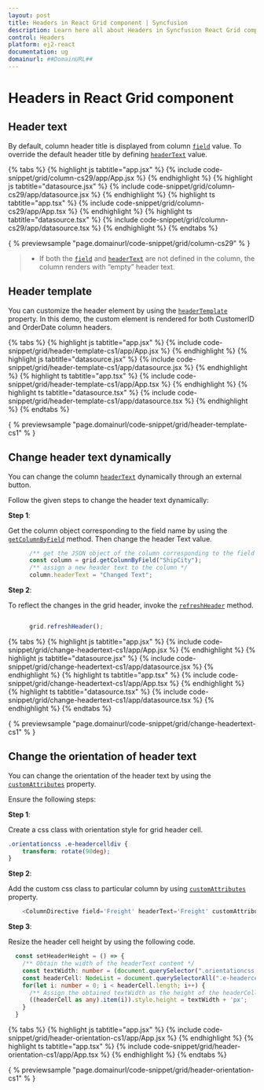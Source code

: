 ```yaml
---
layout: post
title: Headers in React Grid component | Syncfusion
description: Learn here all about Headers in Syncfusion React Grid component of Syncfusion Essential JS 2 and more.
control: Headers 
platform: ej2-react
documentation: ug
domainurl: ##DomainURL##
---
```


# Headers in React Grid component

## Header text

By default, column header title is displayed from column [`field`](https://ej2.syncfusion.com/angular/documentation/api/grid/column/#field) value.
To override the default header title by defining [`headerText`](https://ej2.syncfusion.com/angular/documentation/api/grid/column/#headertext) value.

{% tabs %}
{% highlight js tabtitle="app.jsx" %}
{% include code-snippet/grid/column-cs29/app/App.jsx %}
{% endhighlight %}
{% highlight js tabtitle="datasource.jsx" %}
{% include code-snippet/grid/column-cs29/app/datasource.jsx %}
{% endhighlight %}
{% highlight ts tabtitle="app.tsx" %}
{% include code-snippet/grid/column-cs29/app/App.tsx %}
{% endhighlight %}
{% highlight ts tabtitle="datasource.tsx" %}
{% include code-snippet/grid/column-cs29/app/datasource.tsx %}
{% endhighlight %}
{% endtabs %}

{ % previewsample "page.domainurl/code-snippet/grid/column-cs29" % }

> * If both the [`field`](https://ej2.syncfusion.com/angular/documentation/api/grid/column/#field) and [`headerText`](https://ej2.syncfusion.com/angular/documentation/api/grid/column/#headertext) are not defined in the column, the column renders with “empty” header text.

## Header template

You can customize the header element by using the [`headerTemplate`](https://ej2.syncfusion.com/angular/documentation/api/grid/column/#headertemplate) property. In this demo, the custom element is rendered for both CustomerID and OrderDate column headers.

{% tabs %}
{% highlight js tabtitle="app.jsx" %}
{% include code-snippet/grid/header-template-cs1/app/App.jsx %}
{% endhighlight %}
{% highlight js tabtitle="datasource.jsx" %}
{% include code-snippet/grid/header-template-cs1/app/datasource.jsx %}
{% endhighlight %}
{% highlight ts tabtitle="app.tsx" %}
{% include code-snippet/grid/header-template-cs1/app/App.tsx %}
{% endhighlight %}
{% highlight ts tabtitle="datasource.tsx" %}
{% include code-snippet/grid/header-template-cs1/app/datasource.tsx %}
{% endhighlight %}
{% endtabs %}

{ % previewsample "page.domainurl/code-snippet/grid/header-template-cs1" % }

## Change header text dynamically

You can change the column [`headerText`](https://ej2.syncfusion.com/angular/documentation/api/grid/column/#headertext) dynamically through an external button.

Follow the given steps to change the header text dynamically:

**Step 1**:

Get the column object corresponding to the field name by using the [`getColumnByField`](https://ej2.syncfusion.com/angular/documentation/api/grid/#getcolumnbyfield) method.
Then change the header Text value.

```ts
      /** get the JSON object of the column corresponding to the field name */
      const column = grid.getColumnByField("ShipCity");
      /** assign a new header text to the column */
      column.headerText = "Changed Text";

```

**Step 2**:

To reflect the changes in the grid header, invoke the [`refreshHeader`](https://ej2.syncfusion.com/angular/documentation/api/grid/#refreshheader) method.

```ts

      grid.refreshHeader();

```

{% tabs %}
{% highlight js tabtitle="app.jsx" %}
{% include code-snippet/grid/change-headertext-cs1/app/App.jsx %}
{% endhighlight %}
{% highlight js tabtitle="datasource.jsx" %}
{% include code-snippet/grid/change-headertext-cs1/app/datasource.jsx %}
{% endhighlight %}
{% highlight ts tabtitle="app.tsx" %}
{% include code-snippet/grid/change-headertext-cs1/app/App.tsx %}
{% endhighlight %}
{% highlight ts tabtitle="datasource.tsx" %}
{% include code-snippet/grid/change-headertext-cs1/app/datasource.tsx %}
{% endhighlight %}
{% endtabs %}

{ % previewsample "page.domainurl/code-snippet/grid/change-headertext-cs1" % }

## Change the orientation of header text

You can change the orientation of the header text by using the [`customAttributes`](https://ej2.syncfusion.com/angular/documentation/api/grid/column/#customattributes) property.

Ensure the following steps:

**Step 1**:

Create a css class with orientation style for grid header cell.

```css
.orientationcss .e-headercelldiv {
    transform: rotate(90deg);
}

```

**Step 2**:

Add the custom css class to particular column by using [`customAttributes`](https://ej2.syncfusion.com/angular/documentation/api/grid/column/#customattributes) property.

```ts
    <ColumnDirective field='Freight' headerText='Freight' customAttributes={customAttributes} width='80' format="C2" textAlign="Center"/>

```

**Step 3**:

Resize the header cell height by using the following code.

```ts
  const setHeaderHeight = () => {
    /** Obtain the width of the headerText content */
    const textWidth: number = (document.querySelector(".orientationcss > div") as HTMLElement).scrollWidth;
    const headerCell: NodeList = document.querySelectorAll(".e-headercell");
    for(let i: number = 0; i < headerCell.length; i++) {
      /** Assign the obtained textWidth as the height of the headerCell */
      ((headerCell as any).item(i)).style.height = textWidth + 'px';
    }
  }

```

{% tabs %}
{% highlight js tabtitle="app.jsx" %}
{% include code-snippet/grid/header-orientation-cs1/app/App.jsx %}
{% endhighlight %}
{% highlight ts tabtitle="app.tsx" %}
{% include code-snippet/grid/header-orientation-cs1/app/App.tsx %}
{% endhighlight %}
{% endtabs %}

{ % previewsample "page.domainurl/code-snippet/grid/header-orientation-cs1" % }